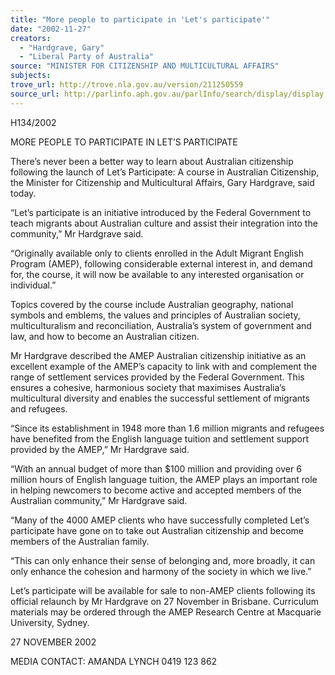 ```yaml
---
title: "More people to participate in 'Let's participate'"
date: "2002-11-27"
creators:
  - "Hardgrave, Gary"
  - "Liberal Party of Australia"
source: "MINISTER FOR CITIZENSHIP AND MULTICULTURAL AFFAIRS"
subjects:
trove_url: http://trove.nla.gov.au/version/211250559
source_url: http://parlinfo.aph.gov.au/parlInfo/search/display/display.w3p;query=Id%3A%22media/pressrel/RB186%22
---
```


 H134/2002

 MORE PEOPLE TO PARTICIPATE IN LET’S PARTICIPATE

 There’s never been a better way to learn about Australian citizenship following the launch of Let’s Participate: A course in Australian Citizenship, the Minister for Citizenship and Multicultural Affairs, Gary Hardgrave, said today.

 “Let’s participate is an initiative introduced by the Federal Government to teach migrants about Australian culture and assist their integration into the community,” Mr Hardgrave said.

 “Originally available only to clients enrolled in the Adult Migrant English Program (AMEP), following considerable external interest in, and demand for, the course, it will now be available to any interested organisation or individual.”

 Topics covered by the course include Australian geography, national symbols and emblems, the values and principles of Australian society, multiculturalism and reconciliation, Australia’s system of government and law, and how to become an Australian citizen.

 Mr Hardgrave described the AMEP Australian citizenship initiative as an excellent example of the AMEP’s capacity to link with and complement the range of settlement services provided by the Federal Government.  This ensures a cohesive, harmonious society that maximises Australia’s multicultural diversity and enables the successful settlement of migrants and refugees.

 “Since its establishment in 1948 more than 1.6 million migrants and refugees have benefited from the English language tuition and settlement support provided by the AMEP,” Mr Hardgrave said.

 “With an annual budget of more than $100 million and providing over 6 million hours of English language tuition, the AMEP plays an important role in helping newcomers to become active and accepted members of the Australian community,” Mr Hardgrave said.

 “Many of the 4000 AMEP clients who have successfully completed Let’s participate have gone on to take out Australian citizenship and become members of the Australian family.

 “This can only enhance their sense of belonging and, more broadly, it can only enhance the cohesion and harmony of the society in which we live.”

 Let’s participate will be available for sale to non-AMEP clients following its official relaunch by Mr Hardgrave on 27 November in Brisbane. Curriculum materials may be ordered through the AMEP Research Centre at Macquarie University, Sydney.

 27 NOVEMBER 2002

 MEDIA CONTACT:  AMANDA LYNCH  0419 123 862


